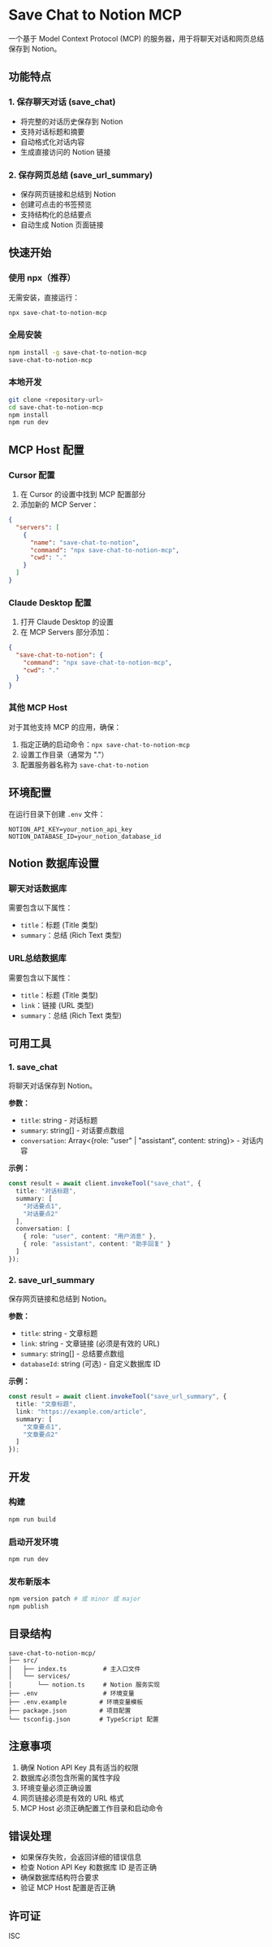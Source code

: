 # Save Chat to Notion MCP

一个基于 Model Context Protocol (MCP) 的服务器，用于将聊天对话和网页总结保存到 Notion。

## 功能特点

### 1. 保存聊天对话 (save_chat)
- 将完整的对话历史保存到 Notion
- 支持对话标题和摘要
- 自动格式化对话内容
- 生成直接访问的 Notion 链接

### 2. 保存网页总结 (save_url_summary)
- 保存网页链接和总结到 Notion
- 创建可点击的书签预览
- 支持结构化的总结要点
- 自动生成 Notion 页面链接

## 快速开始

### 使用 npx（推荐）

无需安装，直接运行：
```bash
npx save-chat-to-notion-mcp
```

### 全局安装

```bash
npm install -g save-chat-to-notion-mcp
save-chat-to-notion-mcp
```

### 本地开发

```bash
git clone <repository-url>
cd save-chat-to-notion-mcp
npm install
npm run dev
```

## MCP Host 配置

### Cursor 配置
1. 在 Cursor 的设置中找到 MCP 配置部分
2. 添加新的 MCP Server：
```json
{
  "servers": [
    {
      "name": "save-chat-to-notion",
      "command": "npx save-chat-to-notion-mcp",
      "cwd": "."
    }
  ]
}
```

### Claude Desktop 配置
1. 打开 Claude Desktop 的设置
2. 在 MCP Servers 部分添加：
```json
{
  "save-chat-to-notion": {
    "command": "npx save-chat-to-notion-mcp",
    "cwd": "."
  }
}
```

### 其他 MCP Host
对于其他支持 MCP 的应用，确保：
1. 指定正确的启动命令：`npx save-chat-to-notion-mcp`
2. 设置工作目录（通常为 "."）
3. 配置服务器名称为 `save-chat-to-notion`

## 环境配置

在运行目录下创建 `.env` 文件：

```env
NOTION_API_KEY=your_notion_api_key
NOTION_DATABASE_ID=your_notion_database_id
```

## Notion 数据库设置

### 聊天对话数据库
需要包含以下属性：
- `title`：标题 (Title 类型)
- `summary`：总结 (Rich Text 类型)

### URL总结数据库
需要包含以下属性：
- `title`：标题 (Title 类型)
- `link`：链接 (URL 类型)
- `summary`：总结 (Rich Text 类型)

## 可用工具

### 1. save_chat
将聊天对话保存到 Notion。

**参数：**
- `title`: string - 对话标题
- `summary`: string[] - 对话要点数组
- `conversation`: Array<{role: "user" | "assistant", content: string}> - 对话内容

**示例：**
```typescript
const result = await client.invokeTool("save_chat", {
  title: "对话标题",
  summary: [
    "对话要点1",
    "对话要点2"
  ],
  conversation: [
    { role: "user", content: "用户消息" },
    { role: "assistant", content: "助手回复" }
  ]
});
```

### 2. save_url_summary
保存网页链接和总结到 Notion。

**参数：**
- `title`: string - 文章标题
- `link`: string - 文章链接 (必须是有效的 URL)
- `summary`: string[] - 总结要点数组
- `databaseId`: string (可选) - 自定义数据库 ID

**示例：**
```typescript
const result = await client.invokeTool("save_url_summary", {
  title: "文章标题",
  link: "https://example.com/article",
  summary: [
    "文章要点1",
    "文章要点2"
  ]
});
```

## 开发

### 构建
```bash
npm run build
```

### 启动开发环境
```bash
npm run dev
```

### 发布新版本
```bash
npm version patch # 或 minor 或 major
npm publish
```

## 目录结构

```
save-chat-to-notion-mcp/
├── src/
│   ├── index.ts          # 主入口文件
│   └── services/
│       └── notion.ts     # Notion 服务实现
├── .env                  # 环境变量
├── .env.example         # 环境变量模板
├── package.json         # 项目配置
└── tsconfig.json        # TypeScript 配置
```

## 注意事项

1. 确保 Notion API Key 具有适当的权限
2. 数据库必须包含所需的属性字段
3. 环境变量必须正确设置
4. 网页链接必须是有效的 URL 格式
5. MCP Host 必须正确配置工作目录和启动命令

## 错误处理

- 如果保存失败，会返回详细的错误信息
- 检查 Notion API Key 和数据库 ID 是否正确
- 确保数据库结构符合要求
- 验证 MCP Host 配置是否正确

## 许可证

ISC 